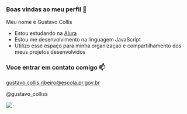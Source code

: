 ### Boas vindas ao meu perfil 💙

Meu nome e Gustavo Collis 

- Estou estudando na [Alura](https://.www.alura.com.br)
- Estou me desenvolvimento na linguagem JavaScript
- Utilizo esse espaço para minha organizaçao e compartilhamento dos meus projetos desenvolvidos

### Voce entrar em contato comigo 📫

gustavo.collis.ribeiro@escola.pr.gov.br

@gustavo_colliss

![](https://media.tenor.com/AQa-sGBW6JYAAAAC/luffy-gordo-luffy-gordinho.gif)
